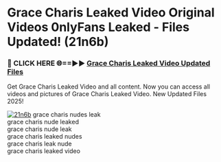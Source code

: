 # Grace Charis Leaked Video Original Videos 0nlyFans Leaked - Files Updated! (21n6b)

<h3>🔴 CLICK HERE 🌐==►► <a href="https://tinyurl.com/brd5kh86" rel="nofollow">Grace Charis Leaked Video Updated Files</a></h3>

Get Grace Charis Leaked Video and all content. Now you can access all videos and pictures of Grace Charis Leaked Video. New Updated Files 2025!

[![21n6b](https://i.imgur.com/K7sEzmb.gif)](https://tinyurl.com/brd5kh86)
grace charis nudes leak<br>
grace charis nude leaked<br>
grace charis nude leak<br>
grace charis leaked nudes<br>
grace charis leak nude<br>
grace charis leaked video